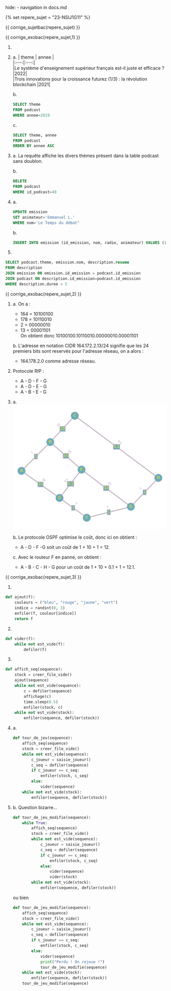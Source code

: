 hide: - navigation  in docs.md

{% set repere_sujet = "23-NSIJ1G11" %}

{{ corrige_sujetbac(repere_sujet) }}


{{ corrige_exobac(repere_sujet,1) }}

1.  
2.  a. 
    |    theme | annee |  
    |:---:|:---:|  
    |Le système d'enseignement supérieur français est-il juste et efficace ? |2022|  
    |Trois innovations pour la croissance futurez (1/3) : la révolution blockchain |2021|  
    
    
    b. 
    ```sql
    SELECT theme
    FROM podcast
    WHERE annee=2019
    ```

    c. 
    ```sql
    SELECT theme, annee
    FROM podcast
    ORDER BY annee ASC
    ```

3.  a. La requête affiche les divers thèmes présent dans la table podcast sans doublon.
    
    b. 
    ```sql
    DELETE
    FROM podcast
    WHERE id_podcast=40
    ```

4.  a. 
    ```sql
    UPDATE emission
    SET animateur='Emmanuel L.'
    WHERE nom='Le Temps du débat"
    ```

    b. 
    ```sql
    INSERT INTO emission (id_emission, nom, radio, animateur) VALUES (12850,'Hastag','France Inter','Mathieu V.')
    ```

5.
```sql
SELECT podcast.theme, emission.nom, description.resume
FROM description
JOIN emission ON emission.id_emission = podcast.id_emission
JOIN podcast ON description.id_emission=podcast.id_emission
WHERE description.duree < 5
```

{{ corrige_exobac(repere_sujet,2) }}


1.  a. On a :  
    - 164 = 10100100  
    - 178 = 10110010  
    - 2   = 00000010  
    - 13  = 00001101  
    On obtient donc 10100100.10110010.00000010.00001101  

    b. L'adresse en notation CIDR 164.172.2.13/24 signifie que les 24 premiers bits sont reservés pour l'adresse réseau, on a alors :  
    - 164.178.2.0 comme adresse réseau.

2. Protocole RIP :  
    - A - D - F - G  
    - A - D - E - G  
    - A - B - E - G  

3.  a. 
    ![](data/23-NSIJ1G11_graphe.png)  

    b. Le protocole OSPF optimise le coût, donc ici on obtient :  
    - A - D - F -G soit un coût de 1 + 10 + 1 = 12.  

    c. Avec le routeur F en panne, on obtient :  
    - A - B - C - H - G pour un coût de 1 + 10 + 0.1 + 1 = 12.1.  


{{ corrige_exobac(repere_sujet,3) }}

1.  
```python linenums='1' hl_lines='3 4'
def ajout(f):
    couleurs = ("bleu", "rouge", "jaune", "vert")
    indice = randint(0, 3)
    enfiler(f, couleur[indice])
    return f
```

2.  
```python
def vider(f):
    while not est_vide(f):
        defiler(f)
```

3. 
```python linenums='1' hl_lines='5 6 8-10'
def affich_seq(sequence):
    stock = creer_file_vide()
    ajout(sequence)
    while not est_vide(sequence):
        c = defiler(sequence)
        affichage(c)
        time.sleep(0.5)
        enfiler(stock, c)
    while not est_vide(stock):
        enfiler(sequence, defiler(stock))        
```
4.  a.   
    ```python linenums='1' hl_lines='2 6 7 8 10-12'
    def tour_de_jeu(sequence):
        affich_seq(sequence)
        stock = creer_file_vide()
        while not est_vide(sequence):
            c_joueur = saisie_joueur()
            c_seq = defiler(sequence)
            if c_joueur == c_seq:
                enfiler(stock, c_seq)
            else:
                vider(sequence)
        while not est_vide(stock):
            enfiler(sequence, defiler(stock))
    ```

4.  b. 
    Question bizarre...

    ```python linenums='1'
    def tour_de_jeu_modifie(sequence):
        while True:
            affich_seq(sequence)
            stock = creer_file_vide()
            while not est_vide(sequence):
                c_joueur = saisie_joueur()
                c_seq = defiler(sequence)
                if c_joueur == c_seq:
                    enfiler(stock, c_seq)
                else:
                    vider(sequence)
                    vider(stock)
            while not est_vide(stock):
                enfiler(sequence, defiler(stock))
    ```
    
    ou bien

    ```python linenums='1'
    def tour_de_jeu_modifie(sequence):
        affich_seq(sequence)
        stock = creer_file_vide()
        while not est_vide(sequence):
            c_joueur = saisie_joueur()
            c_seq = defiler(sequence)
            if c_joueur == c_seq:
                enfiler(stock, c_seq)
            else:
                vider(sequence)
                print("Perdu ! On rejoue !")
                tour_de_jeu_modifie(sequence)
        while not est_vide(stock):
            enfiler(sequence, defiler(stock))
        tour_de_jeu_modifie(sequence)
    ```